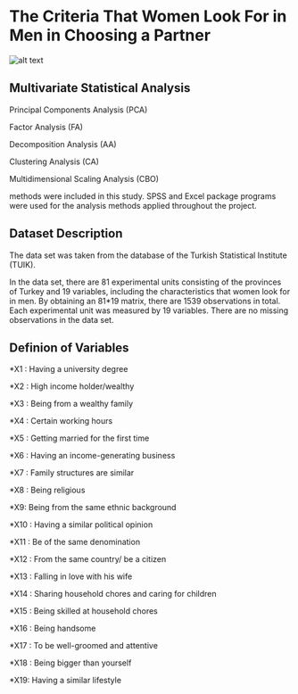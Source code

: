 # The Criteria That Women Look For in Men in Choosing a Partner 


![alt text](https://casanovastyle.com/wp-content/uploads/2019/01/cas-3-min.png)
 
 
 
 
 ## Multivariate Statistical Analysis


Principal Components Analysis (PCA)

Factor Analysis (FA)

Decomposition Analysis (AA) 

Clustering Analysis (CA)

Multidimensional Scaling Analysis (CBO) 


methods were included in this study. SPSS and Excel package programs were used for the analysis methods applied throughout the project.



## Dataset Description

The data set was taken from the database of the Turkish Statistical Institute (TUIK).


In the data set, there are 81 experimental units consisting of the provinces of Turkey and 19 variables, 
including the characteristics that women look for in men. By obtaining an 81*19 matrix, there are 1539 observations in total.
Each experimental unit was measured by 19 variables. There are no missing observations in the data set.


 ## Definion of Variables
 
*X1 : Having a university degree

*X2 : High income holder/wealthy

*X3 : Being from a wealthy family

*X4 : Certain working hours

*X5 : Getting married for the first time

*X6 : Having an income-generating business

*X7 : Family structures are similar

*X8 : Being religious

*X9: Being from the same ethnic background

*X10 : Having a similar political opinion

*X11 : Be of the same denomination

*X12 : From the same country/ be a citizen

*X13 : Falling in love with his wife

*X14 : Sharing household chores and caring for children

*X15 : Being skilled at household chores

*X16 : Being handsome

*X17 : To be well-groomed and attentive

*X18 : Being bigger than yourself

*X19: Having a similar lifestyle
